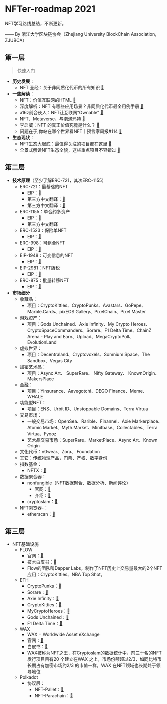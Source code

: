 # NFTer-roadmap 2021

NFT学习路线总结，不断更新。

—— By 浙江大学区块链协会（Zhejiang University BlockChain Association, ZJUBCA）

## 第一层

> 快速入门

+ **历史发展**：
  + NFT 圣经：关于非同质化代币的所有知识 [🔗](https://mp.weixin.qq.com/s/Lr-q6cgfcnWzbVqDDjMebQ)
+ **一些解读**：
  + NFT：价值互联网的HTML [🔗 ](https://mp.weixin.qq.com/s/m8TOUNQypFTJdlK7af6knA)
  + 深度解析：NFT 有哪些应用场景？非同质化代币最全用例手册 [🔗](https://mp.weixin.qq.com/s/taJs6WYFNY6vVAl0w8HkPg)
  + a16z前合伙人：NFT让互联网“Ownable” [🔗](https://mp.weixin.qq.com/s/Zukwh08lYzh-2Ai8jXPP6g)
  + NFT、Metaverse，与泡泡玛特 [🔗](https://m.theblockbeats.com/news/23129)
  + 李启威：NFT 的真正价值究竟是什么？ [🔗](https://www.chainnews.com/articles/576303926328.htm)
  + 问题在于,你站在哪个世界看NFT｜预言家周报#114 [🔗](https://mp.weixin.qq.com/s/y7GvQeB46zqE-dVitVpMYw)
+ **生态现状**：
  + NFT生态大起底：最值得关注的项目都在这里 [🔗](https://m.theblockbeats.com/news/22526)
  + 全景式解读NFT生态全貌，这些重点项目不容错过 [🔗](https://mp.weixin.qq.com/s/r4oxyGw6eB7WdibMNcaOgA)

## 第二层

+ **技术原理**（至少了解ERC-721，其次ERC-1155）
  + ERC-721：最基础的NFT
    + EIP：[🔗](https://eips.ethereum.org/EIPS/eip-721)
    + 第三方中文翻译：[🔗](https://www.jianshu.com/p/e6d4f57fbba6)
    + 第三方中文翻译：[🔗](https://www.jianshu.com/p/d5604554c324)
  + ERC-1155：单合约多资产
    + EIP：[🔗](https://eips.ethereum.org/EIPS/eip-1155)
    + 第三方中文翻译
  + ERC-1523：保险单NFT
    + EIP：[🔗](https://eips.ethereum.org/EIPS/eip-1523)
  + ERC-998：可组合NFT
    + EIP：[🔗](https://eips.ethereum.org/EIPS/eip-998)
  + EIP-1948：可变信息的NFT
    + EIP：[🔗](https://eips.ethereum.org/EIPS/eip-1948)
  + EIP-2981：NFT版税
    + EIP：[🔗](https://eips.ethereum.org/EIPS/eip-2981)
  + ERC-875：批量转移NFT
    + EIP：[🔗](https://eips.ethereum.org/EIPS/eip-875)
+ **市场细分**
  + 收藏品：
    + 项目：CryptoKitties、CryptoPunks、Avastars、GoPepe、Marble.Cards、pixEOS Gallery、PixelChain、Pixel Master
  + 游戏资产：
    + 项目：Gods Unchained、Axie Infinity、My Crypto Heroes、CryptoSpaceCommanders、Sorare、F1 Delta Time、ChainZ Arena - Play and Earn、Upload、MegaCryptoPoll、EvolutionLand
  + 虚拟世界：
    + 项目：Decentraland、Cryptovoxels、Somnium Space、The Sandbox、Vegas City
  + 加密艺术品：
    + 项目：Async Art、 SuperRare、 Nifty Gateway、 KnownOrigin、 MakersPlace
  + 金融：
    + 项目：Yinsurance、Aavegotchi、DEGO Finance、Meme、WHALE
  + 功能型NFT：
    + 项目：ENS、Urbit ID、Unstoppable Domains、Terra Virtua
  + 交易市场：
    + 一般交易市场：OpenSea、Rarible、Finannel、Axie Markerplace、Atomic Market、Myth.Market、Minitbase、Collectables、Terra Virtua、Fyooz
    + 艺术品交易市场：SuperRare、MarketPlace、Async Art、Known Origin
  + 文化代币：n0wear、Zora、 Foundation
  + 其它：传统物理产品，门票、产权、数字身份
  + 指数基金：
    + NFTX：[🔗](https://nftx.org/#/)
  + 数据聚合器：
    + nonfungible（NFT数据聚合、数据分析、新闻评论） 
      + 官网：[🔗](https://nonfungible.com)
      + 介绍：[🔗](https://nonfungible.com/pages/about-us)
    + cryptoslam：[🔗](https://cryptoslam.io)
  + NFT浏览器-：
    + etherscan：[🔗](https://etherscan.io/tokens/label/nft)

## 第三层

+ NFT基础设施
  + FLOW
    + 官网：[🔗](https://www.onflow.org)
    + 技术白皮书：[🔗](https://www.onflow.org/technical-paper)
    + Flow的团队叫Dapper Labs，制作了NFT历史上交易量最大的2个NFT应用：CryptoKitties、NBA Top Shot。
  + ETH
    + CryptoPunks：[🔗](https://cryptoslam.io/cryptopunks)
    + Sorare：[🔗](https://cryptoslam.io/sorare)
    + Axie Infinity：[🔗](https://cryptoslam.io/axie-infinity)
    + CryptoKitties：[🔗](https://www.cryptokitties.co)
    + MyCryptoHeroes：[🔗](https://cryptoslam.io/mycryptoheroes)
    + Gods Unchained：[🔗](https://godsunchained.com)
    + F1 Delta Time：[🔗](https://cryptoslam.io/f1-delta-time)
  + WAX
    + WAX = Worldwide Asset eXchange
    + 官网：[🔗](https://on.wax.io/wax-io/)
    + 白皮书：[🔗](https://github.com/worldwide-asset-exchange/whitepaper)
    + WAX被称为NFT之王，在Cryptoslam的数据统计中，前三十名的NFT 发行项目目有20 个建立在WAX 之上，市场份额超过2/3，如同比特币长期占有加密市场约2/3 的市值一样，WAX 在NFT领域也长期处于领导地位
  + Polkadot
    + 协议层：
      + NFT-Pallet：[🔗](https://github.com/danforbes/pallet-nft)
      + NFT-Parachain：[🔗](https://github.com/w3f-community/nft_parachain)